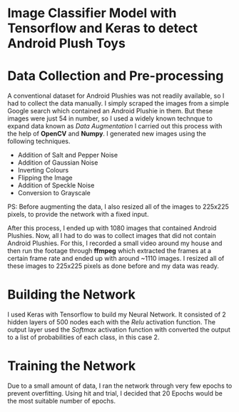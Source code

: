 # Image Classifier Model with Tensorflow and Keras to detect Android Plush Toys

# Data Collection and Pre-processing
A conventional dataset for Android Plushies was not readily available, so I had to collect the data manually. I simply scraped the images from a simple Google search which contained an Android Plushie in them. But these images were just 54 in number, so I used a widely known technque to expand data known as *Data Augmentation* I carried out this process with the help of **OpenCV** and **Numpy**. I generated new images using the following techniques.

- Addition of Salt and Pepper Noise
- Addition of Gaussian Noise
- Inverting Colours
- Flipping the Image
- Addition of Speckle Noise
- Conversion to Grayscale

PS: Before augmenting the data, I also resized all of the images to 225x225 pixels, to provide the network with a fixed input.

After this process, I ended up with 1080 images that contained Android Plushies. 
Now, all I had to do was to collect images that did not contain Android Plushies. For this, I recorded a small video around my house and then run the footage through **ffmpeg** which extracted the frames at a certain frame rate and ended up with around ~1110 images.
I resized all of these images to 225x225 pixels as done before and my data was ready.

# Building the Network
I used Keras with Tensorflow to build my Neural Network. It consisted of 2 hidden layers of 500 nodes each with the *Relu* activation function. The output layer used the *Softmax* activation function with converted the output to a list of probabilities of each class, in this case 2.

# Training the Network
Due to a small amount of data, I ran the network through very few epochs to prevent overfitting. Using hit and trial, I decided that 20 Epochs would be the most suitable number of epochs.
